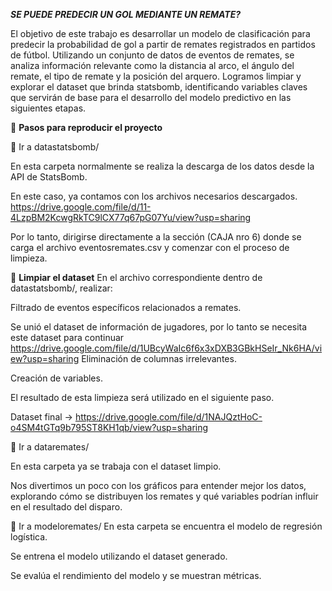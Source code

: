 *****SE PUEDE PREDECIR UN GOL MEDIANTE UN REMATE?*****

El objetivo de este trabajo es desarrollar un modelo de clasificación para predecir la probabilidad de gol a partir de remates registrados en partidos de fútbol. Utilizando un conjunto de datos de eventos de remates, se analiza información relevante como la distancia al arco, el ángulo del remate, el tipo de remate y la posición del arquero. Logramos limpiar y explorar el dataset que brinda statsbomb, identificando variables claves que servirán de base para el desarrollo del modelo predictivo en las siguientes etapas.

📝 **Pasos para reproducir el proyecto**

📁 Ir a datastatsbomb/

En esta carpeta normalmente se realiza la descarga de los datos desde la API de StatsBomb.

En este caso, ya contamos con los archivos necesarios descargados. 
https://drive.google.com/file/d/11-4LzpBM2KcwgRkTC9lCX77q67pG07Yu/view?usp=sharing

Por lo tanto, dirigirse directamente a la sección (CAJA nro 6) donde se carga el archivo eventosremates.csv y comenzar con el proceso de limpieza.

🧹 **Limpiar el dataset**
En el archivo correspondiente dentro de datastatsbomb/, realizar:

Filtrado de eventos específicos relacionados a remates.

Se unió el dataset de información de jugadores, por lo tanto se necesita este dataset para continuar https://drive.google.com/file/d/1UBcyWaIc6f6x3xDXB3GBkHSeIr_Nk6HA/view?usp=sharing
Eliminación de columnas irrelevantes.

Creación de variables.

El resultado de esta limpieza será utilizado en el siguiente paso.

Dataset final -> https://drive.google.com/file/d/1NAJQztHoC-o4SM4tGTq9b795ST8KH1qb/view?usp=sharing

📂 Ir a dataremates/

En esta carpeta ya se trabaja con el dataset limpio.

Nos divertimos un poco con los gráficos para entender mejor los datos, explorando cómo se distribuyen los remates y qué variables podrían influir en el resultado del disparo.

📁 Ir a modeloremates/
En esta carpeta se encuentra el modelo de regresión logística.

Se entrena el modelo utilizando el dataset generado.

Se evalúa el rendimiento del modelo y se muestran métricas.
